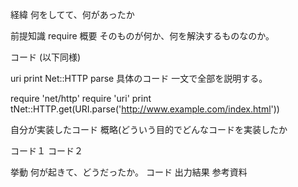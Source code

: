 経緯
何をしてて、何があったか

前提知識
require
概要
そのものが何か、何を解決するものなのか。

コード
(以下同様)

uri
print
Net::HTTP
parse
具体のコード
一文で全部を説明する。

require 'net/http'
require 'uri'
print tNet::HTTP.get(URI.parse('http://www.example.com/index.html'))

自分が実装したコード
概略(どういう目的でどんなコードを実装したか

コード１
コード２


挙動
何が起きて、どうだったか。
コード
出力結果
参考資料
 